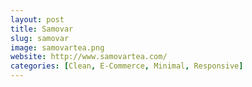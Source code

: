 ```yaml
---
layout: post
title: Samovar
slug: samovar
image: samovartea.png
website: http://www.samovartea.com/
categories: [Clean, E-Commerce, Minimal, Responsive]
---
```

